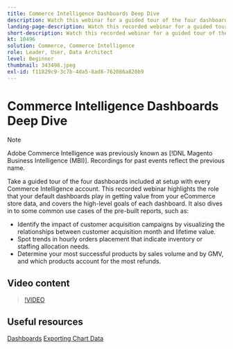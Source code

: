 ```yaml
---
title: Commerce Intelligence Dashboards Deep Dive
description: Watch this webinar for a guided tour of the four dashboards included at setup with every Commerce Intelligence account.
landing-page-description: Watch this recorded webinar for a guided tour of the four dashboards included at setup with every Commerce Intelligence account.
short-description: Watch this recorded webinar for a guided tour of the four dashboards included at setup with every Commerce Intelligence account.
kt: 10496
solution: Commerce, Commerce Intelligence
role: Leader, User, Data Architect
level: Beginner
thumbnail: 343498.jpeg
exl-id: f11829c9-3c7b-4da5-8ad8-762086a820b9
---
```

# Commerce Intelligence Dashboards Deep Dive

>[!NOTE]
>
>Adobe Commerce Intelligence was previously known as [!DNL Magento Business Intelligence (MBI)]. Recordings for past events reflect the previous name.

Take a guided tour of the four dashboards included at setup with every Commerce Intelligence account. This recorded webinar highlights the role that your default dashboards play in getting value from your eCommerce store data, and covers the high-level goals of each dashboard. It also dives in to some common use cases of the pre-built reports, such as:

- Identify the impact of customer acquisition campaigns by visualizing the relationships between customer acquisition month and lifetime value.
- Spot trends in hourly orders placement that indicate inventory or staffing allocation needs.
- Determine your most successful products by sales volume and by GMV, and which products account for the most refunds.

## Video content

>[!VIDEO](https://video.tv.adobe.com/v/343498?quality=12&learn=on)

## Useful resources

[Dashboards](https://experienceleague.adobe.com/docs/commerce-business-intelligence/mbi/build/dashboards/ess-dashboards.html)
[Exporting Chart Data](https://experienceleague.adobe.com/docs/commerce-business-intelligence/mbi/build/share/exp-chart-dash.html)
